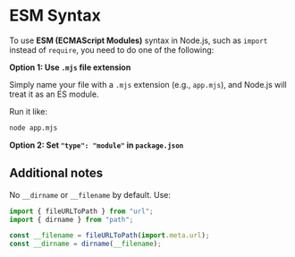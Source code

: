 # ESM Syntax

To use **ESM (ECMAScript Modules)** syntax in Node.js, such as `import` instead of `require`, you need to do one of the following:

**Option 1: Use `.mjs` file extension**

Simply name your file with a `.mjs` extension (e.g., `app.mjs`), and Node.js will treat it as an ES module.

Run it like:

```bash
node app.mjs
```

**Option 2: Set `"type": "module"` in `package.json`**

## Additional notes

No `__dirname` or `__filename` by default. Use:

```js
import { fileURLToPath } from "url";
import { dirname } from "path";

const __filename = fileURLToPath(import.meta.url);
const __dirname = dirname(__filename);
```

